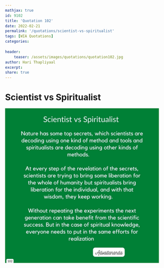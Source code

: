 ```yaml
---
mathjax: true
id: 9102
title: 'Quotation 102'
date: 2022-02-21
permalink: '/quotations/scientist-vs-spiritualist'
tags: [WIA Quotations] 
categories: 

header:
    teaser: /assets/images/quotations/quotation102.jpg
author: Hari Thapliyaal 
excerpt:
share: true 
---
```


# Scientist vs Spiritualist

![Scientist vs Spiritualist](/assets/images/quotations/quotation102.jpg)
